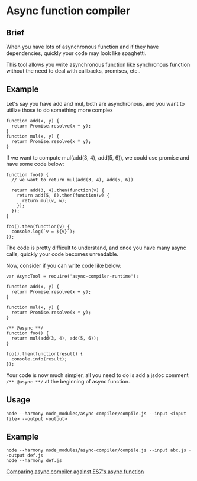 # Async function compiler

## Brief
  When you have lots of asynchronous function and if they have dependencies, quickly your code may look like spaghetti.

  This tool allows you write asynchronous function like synchronous function without the need to deal with callbacks, promises, etc..

## Example
Let's say you have add and mul, both are asynchronous, and you want to utilize those to do something more complex
```
function add(x, y) {
  return Promise.resolve(x + y);
}
function mul(x, y) {
  return Promise.resolve(x * y);
}
```
If we want to compute mul(add(3, 4), add(5, 6)), we could use promise and have some code below:
```
function foo() {
  // we want to return mul(add(3, 4), add(5, 6))

  return add(3, 4).then(function(v) {
    return add(5, 6).then(function(w) {
      return mul(v, w);
    });
  });
}

foo().then(function(v) {
  console.log(`v = ${v}`);
});
```
The code is pretty difficult to understand, and once you have many async calls, quickly your code becomes unreadable.

Now, consider if you can write code like below:
```
var AsyncTool = require('async-compiler-runtime');

function add(x, y) {
  return Promise.resolve(x + y);
}

function mul(x, y) {
  return Promise.resolve(x * y);
}

/** @async **/
function foo() {
  return mul(add(3, 4), add(5, 6));
}

foo().then(function(result) {
  console.info(result);
});
```
Your code is now much simpler, all you need to do is add a jsdoc comment `/** @async **/` at the beginning of async function.

## Usage
```
node --harmony node_modules/async-compiler/compile.js --input <input file> --output <output>
```

## Example
```
node --harmony node_modules/async-compiler/compile.js --input abc.js --output def.js
node --harmony def.js
```

[Comparing async compiler against ES7's async function](compare-to-es7-async.md)
